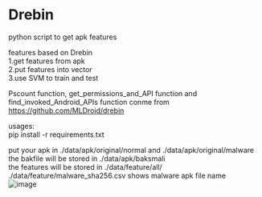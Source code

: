 # Drebin
python script to get apk features  

features based on Drebin  
1.get features from apk   
2.put features into vector   
3.use SVM to train and test  

Pscount function, get_permissions_and_API function and find_invoked_Android_APIs function conme from https://github.com/MLDroid/drebin  

usages:  
pip install -r requirements.txt  

put your apk in ./data/apk/original/normal and ./data/apk/original/malware  
the bakfile will be stored in ./data/apk/baksmali  
the features will be stored in ./data/feature/all/  
./data/feature/malware_sha256.csv shows malware apk file name  
 ![image](https://github.com/lightningwm/Drebin/blob/master/learning_process04092040.png)
